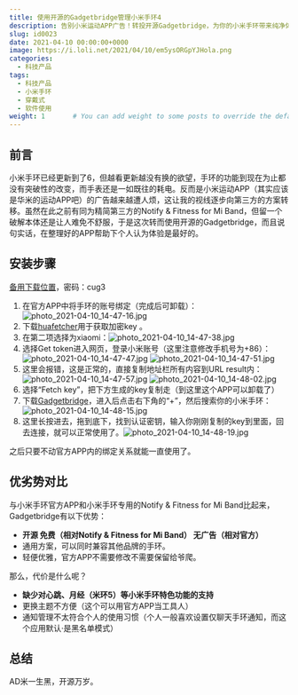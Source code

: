 ```yaml
---
title: 使用开源的Gadgetbridge管理小米手环4
description: 告别小米运动APP广告！转投开源Gadgetbridge，为你的小米手环带来纯净体验。本文提供详细安装步骤，助你摆脱官方束缚，享受无打扰的智能手环生活。
slug: id0023
date: 2021-04-10 00:00:00+0000
image: https://i.loli.net/2021/04/10/em5ysORGpYJHola.png
categories:
  - 科技产品
tags:
  - 科技产品
  - 小米手环
  - 穿戴式
  - 软件使用
weight: 1       # You can add weight to some posts to override the default sorting (date descending)
---
```


## 前言

小米手环已经更新到了6，但越看更新越没有换的欲望，手环的功能到现在为止都没有突破性的改变，而手表还是一如既往的耗电。反而是小米运动APP（其实应该是华米的运动APP吧）的广告越来越遭人烦，这让我的视线逐步向第三方的方案转移。虽然在此之前有同为精简第三方的Notify & Fitness for Mi Band，但留一个破解本体还是让人难免不舒服，于是这次转而使用开源的Gadgetbridge，而且说句实话，在整理好的APP帮助下个人认为体验是最好的。

## 安装步骤

[备用下载位置](https://takuron.lanzous.com/b0armx34f)，密码：cug3

1. 在官方APP中将手环的账号绑定（完成后可卸载）： ![photo_2021-04-10_14-47-16.jpg](https://i.loli.net/2021/04/10/2W3lUxhYoSRyiHA.jpg)
2. 下载[huafetcher](go?url=https://codeberg.org/vanous/huafetcher)用于获取加密key 。
3. 在第二项选择为xiaomi：![photo_2021-04-10_14-47-38.jpg](https://i.loli.net/2021/04/10/TPrMg1OHoKb6RL8.jpg)
4. 选择Get token进入网页，登录小米账号（这里注意修改手机号为+86）：![photo_2021-04-10_14-47-47.jpg](https://i.loli.net/2021/04/10/pzZSOuPiwDX6HqY.jpg) ![photo_2021-04-10_14-47-51.jpg](https://i.loli.net/2021/04/10/lyeKfqND7PRovrV.jpg)
5. 这里会报错，这是正常的，直接复制地址栏所有内容到URL result内：![photo_2021-04-10_14-47-57.jpg](https://i.loli.net/2021/04/10/j3o2SiMUryEH7IX.jpg) ![photo_2021-04-10_14-48-02.jpg](https://i.loli.net/2021/04/10/hsCqDYbkFyHPUun.jpg)
6. 选择“Fetch key”，把下方生成的key复制走（到这里这个APP可以卸载了）
7. 下载[Gadgetbridge](go?url=https://codeberg.org/Freeyourgadget/Gadgetbridge)，进入后点击右下角的“+”，然后搜索你的小米手环：![photo_2021-04-10_14-48-15.jpg](https://i.loli.net/2021/04/10/3nitAx8zl6vePhp.jpg)
8. 这里长按进去，拖到底下，找到认证密钥，输入你刚刚复制的key到里面，回去连接，就可以正常使用了。![photo_2021-04-10_14-48-19.jpg](https://i.loli.net/2021/04/10/Ww3GpNkdzHTuvPD.jpg)

之后只要不动官方APP内的绑定关系就能一直使用了。

## 优劣势对比

与小米手环官方APP和小米手环专用的Notify & Fitness for Mi Band比起来，Gadgetbridge有以下优势：

- **开源  免费（相对Notify & Fitness for Mi Band） 无广告（相对官方）**
- 通用方案，可以同时兼容其他品牌的手环。
- 轻便优雅，官方APP不需要修改不需要保留给爷爬。

那么，代价是什么呢？

- **缺少对心跳、月经（米环5）等小米手环特色功能的支持**
- 更换主题不方便（这个可以用官方APP当工具人）
- 通知管理不太符合个人的使用习惯（个人一般喜欢设置仅聊天手环通知，而这个应用默认·是黑名单模式）


## 总结

AD米一生黑，开源万岁。
